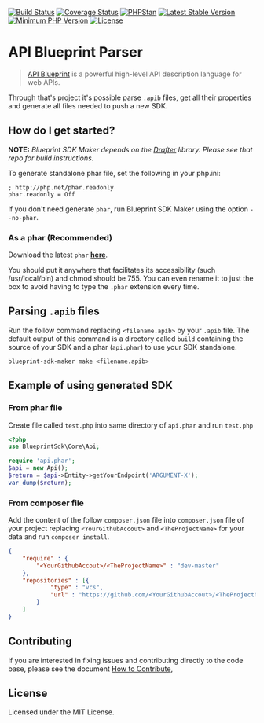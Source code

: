[![Build Status](https://travis-ci.org/vitormattos/blueprint-sdk-maker.svg?branch=master)](https://travis-ci.org/vitormattos/blueprint-sdk-maker)
[![Coverage Status](https://coveralls.io/repos/github/vitormattos/blueprint-sdk-maker/badge.svg?branch=master)](https://coveralls.io/github/vitormattos/blueprint-sdk-maker?branch=master)
[![PHPStan](https://img.shields.io/badge/PHPStan-enabled-brightgreen.svg?style=flat)](https://github.com/phpstan/phpstan)
[![Latest Stable Version](https://poser.pugx.org/vitormattos/blueprint-sdk-maker/v/stable)](https://packagist.org/packages/vitormattos/blueprint-sdk-maker)
[![Minimum PHP Version](https://img.shields.io/badge/php-%3E%3D%207.2-blue.svg)](https://php.net/)
[![License](https://poser.pugx.org/vitormattos/blueprint-sdk-maker/license)](https://packagist.org/packages/vitormattos/blueprint-sdk-maker)

# API Blueprint Parser

> [API Blueprint](https://apiblueprint.org/) is a powerful high-level API description language for web APIs. 

Through that's project it's possible parse `.apib` files, get all their properties and generate all files needed to push a new SDK.
## How do I get started?

**NOTE:** 
*Blueprint SDK Maker depends on the [Drafter](https://github.com/apiaryio/drafter) library.
Please see that repo for build instructions.*

To generate standalone phar file, set the following in your php.ini:

```
; http://php.net/phar.readonly
phar.readonly = Off
```

If you don't need generate `phar`, run Blueprint SDK Maker using the option `--no-phar`.

### As a phar (Recommended)

Download the latest `phar` **[here](https://github.com/vitormattos/blueprint-sdk-maker/releases/latest)**.

You should put it anywhere that facilitates its accessibility (such /usr/local/bin) and chmod should be 755.
You can even rename it to just the box to avoid having to type the `.phar` extension every time.

## Parsing `.apib` files
Run the follow command replacing `<filename.apib>` by your `.apib` file.
The default output of this command is a directory called `build` containing the source of your SDK and a phar (`api.phar`) to use your SDK standalone.

```
blueprint-sdk-maker make <filename.apib>
```

## Example of using generated SDK

### From phar file
Create file called `test.php` into same directory of `api.phar` and run `test.php`
```php
<?php
use BlueprintSdk\Core\Api;

require 'api.phar';
$api = new Api();
$return = $api->Entity->getYourEndpoint('ARGUMENT-X');
var_dump($return);
```
### From composer file
Add the content of the follow `composer.json` file into `composer.json` file of your project replacing `<YourGithubAccout>` and `<TheProjectName>` for your data and run `composer install`.
```json
{
    "require" : {
        "<YourGithubAccout>/<TheProjectName>" : "dev-master"
    },
    "repositories" : [{
            "type" : "vcs",
            "url" : "https://github.com/<YourGithubAccout>/<TheProjectName>"
        }
    ]
}
```

## Contributing

If you are interested in fixing issues and contributing directly to the code
base, please see the document [How to Contribute](CONTRIBUTING.md), 

## License

Licensed under the MIT License.
